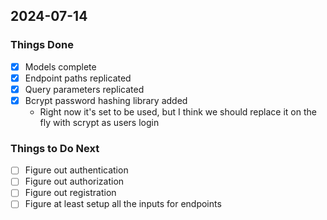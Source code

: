 ## 2024-07-14
### Things Done
- [x] Models complete
- [x] Endpoint paths replicated
- [x] Query parameters replicated
- [x] Bcrypt password hashing library added
  - Right now it's set to be used, but I think we should replace it on the fly with scrypt as users login
### Things to Do Next
- [ ] Figure out authentication
- [ ] Figure out authorization
- [ ] Figure out registration
- [ ] Figure at least setup all the inputs for endpoints